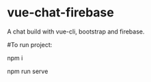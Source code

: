 # vue-chat-firebase

A chat build with vue-cli, bootstrap and firebase.

#To run project:

npm i

npm run serve

